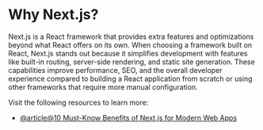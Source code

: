 # Why Next.js?

Next.js is a React framework that provides extra features and optimizations beyond what React offers on its own. When choosing a framework built on React, Next.js stands out because it simplifies development with features like built-in routing, server-side rendering, and static site generation. These capabilities improve performance, SEO, and the overall developer experience compared to building a React application from scratch or using other frameworks that require more manual configuration.

Visit the following resources to learn more:

- [@article@10 Must-Know Benefits of Next.js for Modern Web Apps](https://www.designrush.com/agency/web-development-companies/nextjs/trends/benefits-of-next-js)